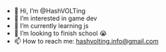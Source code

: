 - 👋 Hi, I’m @HashVOLTing
- 👀 I’m interested in game dev
- 🌱 I’m currently learning js
- 💞️ I’m looking to finish school :sob:
- 📫 How to reach me: hashvolting.info@gmail.com

<!---
HashVOLTing/HashVOLTing is a ✨ special ✨ repository because its `README.md` (this file) appears on your GitHub profile.
You can click the Preview link to take a look at your changes.
--->
